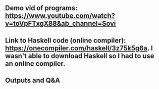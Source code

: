 ## Demo vid of programs: https://www.youtube.com/watch?v=toVpFTxgX88&ab_channel=Sovi

## Link to Haskell code (online compiler): https://onecompiler.com/haskell/3z75k5g6a. I wasn't able to download Haskell so I had to use an online compiler. 

## Outputs and Q&A
